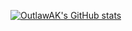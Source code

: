 [![OutlawAK's GitHub stats](https://github-readme-stats.vercel.app/api?username=OutlawAK&show_icons=true&theme=vision-friendly-dark)](https://github.com/anuraghazra/github-readme-stats)
